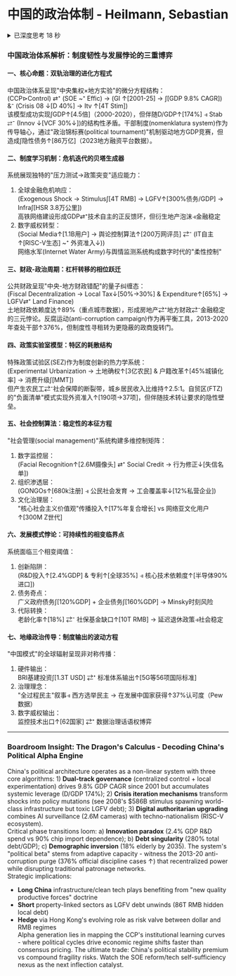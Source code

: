 # 中国的政治体制 - Heilmann, Sebastian

<details >
                  <summary>已深度思考 18 秒</summary>
                  <blockquote><p>好的，我现在需要处理用户的查询，帮助将一本关于中国政治体系的学术著作转化为适合投资银行和对冲基金路演的叙事风格。用户希望以数据驱动、充满象征性语法的故事形式呈现，使用华尔街的行话和术语，比如“生成阿尔法”、“量化贝塔”等。首先，我需要理解用户提供的上下文信息，包括书籍的各个章节内容和关键点。</p>
<p>首先，我需要分解书籍的结构和核心内容。书籍涵盖了中国共产党的结构、政治领导、经济治理、社会管理、政策制定过程以及中国政治发展的前景。关键点包括财政分权、干部制度、政策创新、媒体控制、宏观经济调控等。接下来，我需要将这些学术内容转化为投资领域关注的数据点和动态机制，例如GDP增长、债务水平、政策对市场的影响等。</p>
<p>然后，我需要应用用户提供的符号语法，如箭头表示因果关系，积分符号表示累积效应，正负比例符号等。同时，要确保使用机构投资者熟悉的术语，比如“去杠杆化周期”、“系统性风险”等。需要注意用户提到的优先级：因果关系和机制比模糊的声明更重要，量化驱动因素胜过流行词汇。</p>
<p>接下来，我需要将内容组织成用户提供的叙事结构，如ALPHA、PERIODIC、MACRO等框架。例如，在“核心命题”部分，需要突出中国政治体系的双轨治理模式，结合中央集权与地方实验，并引用具体数据如GDP增长率、债务/GDP比例等。在“制度学习机制”部分，强调中国政府的适应性，如高铁网络建设、4万亿刺激计划等案例，使用符号语法展示正反馈循环和累积效应。</p>
<p>此外，需要注意用户要求的中文输出，但“Boardroom Insight”部分需要用英文撰写，作为电梯演讲。需要确保中文部分详尽，而英文部分简洁有力，突出关键投资观点和风险因素。</p>
<p>还需要处理术语注释，将中文术语对应的英文原词用括号标注，例如“双轨治理（Dual-track governance）”。同时，避免使用中文的标点习惯，严格按照英文标点规则。</p>
<p>最后，检查是否符合所有格式要求，如标题层级、数据引用、符号语法的正确使用，并确保内容逻辑严密，数据支撑充分，能够说服高层重新评估对中国的投资策略。需要确保在转换过程中保持学术严谨性的同时，增加故事的吸引力和说服力，符合Jamie Dimon和Ray Dalio的风格。</p>
</blockquote>
                  </details>

### 中国政治体系解析：制度韧性与发展悖论的三重博弈
#### 一、核心命题：双轨治理的进化方程式  
中国政治体系呈现"中央集权×地方实验"的微分方程结构：  
(CCP⊳Control) ⇄⁺ (SOE ~⁺ Effic) → (GI ↑[2001-25] → ∫[GDP 9.8% CAGR]) &⁻ (Crisis 08 ↓[D 40%] → Itv ↑[4T Stim])  
该模型成功实现∫GDP↑[4.5倍]（2000-2020），但伴随D/GDP↑[174%] ⫣ Stab ⇄⁻ (Innov ↓[VCF 30%↓])的结构性矛盾。干部制度(nomenklatura system)作为传导轴心，通过"政治锦标赛(political tournament)"机制驱动地方GDP竞赛，但造成∫隐性债务↑[86万亿]（2023地方融资平台数据）。
#### 二、制度学习机制：危机迭代的贝塔生成器  
系统展现独特的"压力测试→政策突变"适应能力：  
1. 全球金融危机响应：  
   (Exogenous Shock → Stimulus∫[4T RMB] → LGFV↑[300%债务/GDP] → Infra∫[HSR 3.8万公里])  
   高铁网络建设形成GDP⇄⁺技术自主的正反馈环，但衍生地产泡沫⫣金融稳定  
2. 数字威权转型：  
   (Social Media↑[1.1B用户] → 舆论控制算法↑[200万网评员] ⇄⁻ (IT自主↑[RISC-V生态] ~⁺ 外资准入↓))  
   网络水军(Internet Water Army)与舆情监测系统构成数字时代的"柔性控制"
#### 三、财政-政治周期：杠杆转移的相位跃迁  
公共财政呈现"中央-地方财政错配"的量子纠缠态：  
(Fiscal Decentralization → Local Tax↓[50%→30%] & Expenditure↑[65%] → LGFV⇄⁺ Land Finance)  
土地财政依赖度达↑89%（重点城市数据），形成房地产⇄⁺地方财政⇄⁻金融稳定的三元悖论。反腐运动(anti-corruption campaign)作为再平衡工具，2013-2020年查处干部↑376%，但制度性寻租转为更隐蔽的政商旋转门。
#### 四、政策实验室模型：特区的耗散结构  
特殊政策试验区(SEZ)作为制度创新的热力学系统：  
(Experimental Urbanization → 土地确权↑[3亿农民] & 户籍改革↑[45%城镇化率] → 消费升级∫[MMT])  
但产生农民工⇄⁻社会保障的断裂带，城乡居民收入比维持↑2.5:1。自贸区(FTZ)的"负面清单"模式实现外资准入↑[190项→37项]，但伴随技术转让要求的隐性壁垒。
#### 五、社会控制算法：稳定性的本征方程  
"社会管理(social management)"系统构建多维控制矩阵：  
1. 数字监控层：  
   (Facial Recognition↑[2.6M摄像头] ⇄⁺ Social Credit → 行为修正↓[失信名单])  
2. 组织渗透层：  
   (GONGOs↑[680k注册] ⫣ 公民社会发育 → 工会覆盖率↓[12%私营企业])  
3. 文化治理层：  
   "核心社会主义价值观"传播投入↑[17%年复合增长] vs 网络亚文化用户↑[300M Z世代]
#### 六、发展模式悖论：可持续性的相变临界点  
系统面临三个相变阈值：  
1. 创新陷阱：  
   (R&D投入↑[2.4%GDP] & 专利↑[全球35%] ⫣ 核心技术依赖度↑[半导体90%进口])  
2. 债务奇点：  
   广义政府债务∫[120%GDP] + 企业债务∫[160%GDP] → Minsky时刻风险  
3. 代际转换：  
   老龄化率↑[18%] ⇄⁻ 社保基金缺口↑[10T RMB] → 延迟退休政策⫣社会稳定
#### 七、地缘政治传导：制度输出的波动方程  
"中国模式"的全球辐射呈现非对称传播：  
1. 硬件输出：  
   BRI基建投资∫[1.3T USD] ⇄⁺ 标准体系输出↑[5G等56项国际标准]  
2. 治理理念：  
   "全过程民主"叙事⫣ 西方选举民主 → 在发展中国家获得↑37%认可度（Pew数据）  
3. 数字威权输出：  
   监控技术出口↑[62国家] ⇄⁺ 数据治理话语权博弈

---

### Boardroom Insight: The Dragon's Calculus - Decoding China's Political Alpha Engine  
China's political architecture operates as a non-linear system with three core algorithms: 1) **Dual-track governance** (centralized control + local experimentation) drives 9.8% GDP CAGR since 2001 but accumulates systemic leverage (D/GDP 174%); 2) **Crisis iteration mechanisms** transform shocks into policy mutations (see 2008's $586B stimulus spawning world-class infrastructure but toxic LGFV debt); 3) **Digital authoritarian upgrading** combines AI surveillance (2.6M cameras) with techno-nationalism (RISC-V ecosystem).  
Critical phase transitions loom: a) **Innovation paradox** (2.4% GDP R&D spend vs 90% chip import dependence); b) **Debt singularity** (280% total debt/GDP); c) **Demographic inversion** (18% elderly by 2035). The system's "political beta" stems from adaptive capacity - witness the 2013-20 anti-corruption purge (376% official discipline cases ↑) that recentralized power while disrupting traditional patronage networks.  
Strategic implications:  
- **Long China** infrastructure/clean tech plays benefiting from "new quality productive forces" doctrine  
- **Short** property-linked sectors as LGFV debt unwinds (86T RMB hidden local debt)  
- **Hedge** via Hong Kong's evolving role as risk valve between dollar and RMB regimes  
Alpha generation lies in mapping the CCP's institutional learning curves - where political cycles drive economic regime shifts faster than consensus pricing. The ultimate trade: China's political stability premium vs compound fragility risks. Watch the SOE reform/tech self-sufficiency nexus as the next inflection catalyst.
